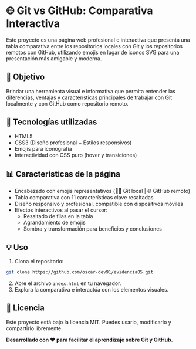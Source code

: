 # 🌐 Git vs GitHub: Comparativa Interactiva

Este proyecto es una página web profesional e interactiva que presenta una tabla comparativa entre los repositorios locales con Git y los repositorios remotos con GitHub, utilizando emojis en lugar de iconos SVG para una presentación más amigable y moderna.

## 🎯 Objetivo

Brindar una herramienta visual e informativa que permita entender las diferencias, ventajas y características principales de trabajar con Git localmente y con GitHub como repositorio remoto.

## 🧰 Tecnologías utilizadas

* HTML5
* CSS3 (Diseño profesional + Estilos responsivos)
* Emojis para iconografía
* Interactividad con CSS puro (hover y transiciones)

## 📊 Características de la página

* Encabezado con emojis representativos (🧑‍💻 Git local | 🌐 GitHub remoto)
* Tabla comparativa con 11 características clave resaltadas
* Diseño responsivo y profesional, compatible con dispositivos móviles
* Efectos interactivos al pasar el cursor:
  * Resaltado de filas en la tabla
  * Agrandamiento de emojis
  * Sombra y transformación para beneficios y conclusiones

## 💡 Uso

1. Clona el repositorio:
  ```bash
  git clone https://github.com/oscar-dev91/evidencia05.git
  ```
2. Abre el archivo `index.html` en tu navegador.
3. Explora la comparativa e interactúa con los elementos visuales.

## 📝 Licencia

Este proyecto está bajo la licencia MIT. Puedes usarlo, modificarlo y compartirlo libremente.

**Desarrollado con ❤️ para facilitar el aprendizaje sobre Git y GitHub.**


